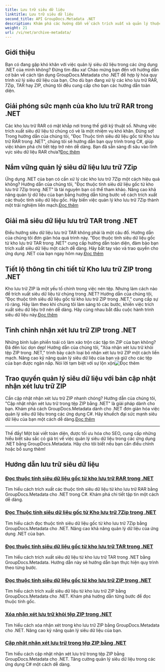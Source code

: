 ```yaml
---
title: Lưu trữ siêu dữ liệu
linktitle: Lưu trữ siêu dữ liệu
second_title: API GroupDocs.Metadata .NET
description: Khám phá các hướng dẫn về cách trích xuất và quản lý thuộc tính siêu dữ liệu từ nhiều định dạng lưu trữ khác nhau như RAR, 7Zip, TAR và ZIP bằng GroupDocs.Metadata cho .NET.
weight: 21
url: /vi/net/archive-metadata/
---
```


## Giới thiệu

Bạn có đang gặp khó khăn với việc quản lý siêu dữ liệu trong các ứng dụng .NET của mình không? Đừng tìm đâu xa! Chào mừng bạn đến với hướng dẫn cơ bản về cách tận dụng GroupDocs.Metadata cho .NET để hợp lý hóa quy trình xử lý siêu dữ liệu của bạn. Cho dù bạn đang xử lý các kho lưu trữ RAR, 7Zip, TAR hay ZIP, chúng tôi đều cung cấp cho bạn các hướng dẫn toàn diện.

## Giải phóng sức mạnh của kho lưu trữ RAR trong .NET

 Các kho lưu trữ RAR có mặt khắp nơi trong thế giới kỹ thuật số. Nhưng việc trích xuất siêu dữ liệu từ chúng có vẻ là một nhiệm vụ khó khăn. Đừng sợ! Trong hướng dẫn của chúng tôi, "Đọc Thuộc tính siêu dữ liệu gốc từ Kho lưu trữ RAR trong .NET", chúng tôi sẽ hướng dẫn bạn quy trình trong C#, giúp việc khám phá chi tiết tệp trở nên dễ dàng. Bạn đã sẵn sàng đi sâu vào lĩnh vực siêu dữ liệu RAR chưa?[Đọc thêm](./read-native-metadata-rar-archives/)

## Nắm vững quản lý siêu dữ liệu lưu trữ 7Zip

Ứng dụng .NET của bạn có cần xử lý các kho lưu trữ 7Zip một cách hiệu quả không? Hướng dẫn của chúng tôi, "Đọc thuộc tính siêu dữ liệu gốc từ kho lưu trữ 7Zip trong .NET" là tài nguyên bạn có thể tham khảo. Nâng cao khả năng quản lý dữ liệu của bạn bằng hướng dẫn từng bước về cách trích xuất các thuộc tính siêu dữ liệu gốc. Hãy biến việc quản lý kho lưu trữ 7Zip thành một trải nghiệm liền mạch.[Đọc thêm](./read-native-metadata-7zip-archives/)

## Giải mã siêu dữ liệu lưu trữ TAR trong .NET

 Điều hướng siêu dữ liệu lưu trữ TAR không phải là một câu đố. Hướng dẫn của chúng tôi đơn giản hóa quá trình này. "Đọc thuộc tính siêu dữ liệu gốc từ kho lưu trữ TAR trong .NET" cung cấp hướng dẫn toàn diện, đảm bảo bạn trích xuất siêu dữ liệu một cách dễ dàng. Hãy bắt tay vào và trao quyền cho ứng dụng .NET của bạn ngay hôm nay.[Đọc thêm](./read-native-metadata-tar-archives/)

## Tiết lộ thông tin chi tiết từ Kho lưu trữ ZIP trong .NET

Kho lưu trữ ZIP là một yếu tố chính trong việc nén tệp. Nhưng làm cách nào để trích xuất siêu dữ liệu từ chúng trong .NET? Hướng dẫn của chúng tôi, "Đọc thuộc tính siêu dữ liệu gốc từ kho lưu trữ ZIP trong .NET," cung cấp sự rõ ràng. Hãy làm theo khi chúng tôi làm sáng tỏ các bước, khiến việc trích xuất siêu dữ liệu trở nên dễ dàng. Hãy cùng nhau bắt đầu cuộc hành trình siêu dữ liệu này.[Đọc thêm](./read-native-metadata-zip-archives/)

## Tinh chỉnh nhận xét lưu trữ ZIP trong .NET

 Những bình luận phiền toái có làm xáo trộn các tập tin ZIP của bạn không? Đã đến lúc dọn dẹp! Hướng dẫn của chúng tôi, "Xóa nhận xét lưu trữ khỏi tệp ZIP trong .NET," trình bày cách loại bỏ nhận xét lưu trữ ZIP một cách liền mạch. Nâng cao kỹ năng quản lý siêu dữ liệu của bạn và giữ cho các tệp của bạn được ngăn nắp. Nói lời tạm biệt với sự lộn xộn![Đọc thêm](./remove-archive-comment-zip-files/)

## Trao quyền quản lý siêu dữ liệu với bản cập nhật nhận xét lưu trữ ZIP

Cần cập nhật nhận xét lưu trữ ZIP nhanh chóng? Hướng dẫn của chúng tôi, "Cập nhật nhận xét lưu trữ trong tệp ZIP bằng .NET" là giải pháp dành cho bạn. Khám phá cách GroupDocs.Metadata dành cho .NET đơn giản hóa việc quản lý siêu dữ liệu trong các ứng dụng C#. Hãy khuếch đại sức mạnh siêu dữ liệu của bạn một cách dễ dàng.[Đọc thêm](./update-archive-comment-zip-files/)

---

Thế đấy! Một bài viết toàn diện, được tối ưu hóa cho SEO, cung cấp những hiểu biết sâu sắc có giá trị về việc quản lý siêu dữ liệu trong các ứng dụng .NET bằng GroupDocs.Metadata. Hãy cho tôi biết nếu bạn cần điều chỉnh hoặc bổ sung thêm!
## Hướng dẫn lưu trữ siêu dữ liệu
### [Đọc thuộc tính siêu dữ liệu gốc từ kho lưu trữ RAR trong .NET](./read-native-metadata-rar-archives/)
Tìm hiểu cách trích xuất các thuộc tính siêu dữ liệu từ kho lưu trữ RAR bằng GroupDocs.Metadata cho .NET trong C#. Khám phá chi tiết tập tin một cách dễ dàng.
### [Đọc Thuộc tính siêu dữ liệu gốc từ Kho lưu trữ 7Zip trong .NET](./read-native-metadata-7zip-archives/)
Tìm hiểu cách đọc thuộc tính siêu dữ liệu gốc từ kho lưu trữ 7Zip bằng GroupDocs.Metadata cho .NET. Nâng cao khả năng quản lý dữ liệu của ứng dụng .NET của bạn.
### [Đọc thuộc tính siêu dữ liệu gốc từ kho lưu trữ TAR trong .NET](./read-native-metadata-tar-archives/)
Tìm hiểu cách trích xuất siêu dữ liệu từ kho lưu trữ TAR trong .NET bằng GroupDocs.Metadata. Hướng dẫn này sẽ hướng dẫn bạn thực hiện quy trình theo từng bước.
### [Đọc thuộc tính siêu dữ liệu gốc từ kho lưu trữ ZIP trong .NET](./read-native-metadata-zip-archives/)
Tìm hiểu cách trích xuất siêu dữ liệu từ kho lưu trữ ZIP bằng GroupDocs.Metadata cho .NET. Khám phá hướng dẫn từng bước để đọc thuộc tính gốc.
### [Xóa nhận xét lưu trữ khỏi tệp ZIP trong .NET](./remove-archive-comment-zip-files/)
Tìm hiểu cách xóa nhận xét trong kho lưu trữ ZIP bằng GroupDocs.Metadata cho .NET. Nâng cao kỹ năng quản lý siêu dữ liệu của bạn.
### [Cập nhật nhận xét lưu trữ trong tệp ZIP bằng .NET](./update-archive-comment-zip-files/)
Tìm hiểu cách cập nhật nhận xét lưu trữ trong tệp ZIP bằng GroupDocs.Metadata cho .NET. Tăng cường quản lý siêu dữ liệu trong các ứng dụng C# một cách dễ dàng.